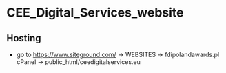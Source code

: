 # CEE_Digital_Services_website

## Hosting

- go to https://www.siteground.com/ -> WEBSITES -> fdipolandawards.pl cPanel -> public_html/ceedigitalservices.eu
